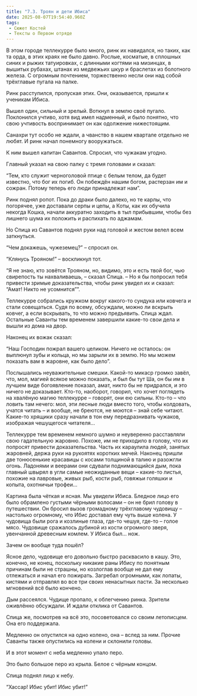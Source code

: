 ```yaml
---
title: "7.3. Троян и дети Ибиса"
date: 2025-08-07T19:54:40.960Z
tags:
 - Сюжет Костей
 - Тексты о Первом отряде
---
```


В этом городе теллекурре было много, ринк их навидался, но таких, как та
орда, в этих краях не было давно. Рослые, косматые, в сплошных синих и
рыжих татуировках, с длинными когтями на мизинцах, в вышитых рубахах,
штанах из медвежьих шкур и браслетах из болотного железа. С огромным
почтением, торжественно несли они над собой трёхглавые пугала на палке.

Ринк расступился, пропуская этих. Они, оказывается, пришли к ученикам
Ибиса.

Вышел один, сильный и зрелый. Воткнул в землю своё пугало. Поклонился
учтиво, хотя вид имел надменный, и было понятно, что свою учтивость
воспринимает он как одолжение нижестоящим.

Санахри тут особо не ждали, а чванство в нашем квартале отдельно не
любят. И ринк начал понемногу вооружаться.

К ним вышел капитан Савантов. Спросил, что чужакам угодно.

Главный указал на свою палку с тремя головами и сказал:

“Тем, кто служит черноголовой птице с белым телом, да будет известно,
что бог их погиб. Он побеждён нашим богом, растерзан им и сожран. Потому
теперь его люди принадлежат нам”.

Ринк поднял ропот. Пока до драки было далеко, но те карлы, что
погорячее, уже доставали серпы и цепы, а Коты, как их обучила некогда
Кошка, начали аккуратно заходить в тыл прибывшим, чтобы без лишнего шума
их положить и распихать по аджамам.

Но Спица из Савантов поднял руки над головой и жестом велел всем
заткнуться.

“Чем докажешь, чужеземец?” – спросил он.

“Клянусь Трояном!” – воскликнул тот.

“Я не знаю, кто зовётся Трояном, но, видимо, это и есть твой бог, чью
свирепость ты нахваливаешь, – сказал Спица. – Но я бы попросил тебя
привести зримые доказательства, чтобы ринк увидел их и сказал: “Амат!
Никто не усомнится””.

Теллекурре собрались кружком вокруг какого-то сундука или ковчега и
стали совещаться. Судя по всему, обсуждали, можно ли вскрыть ковчег, а
если вскрывать, то что можно предъявить. Спица ждал. Остальные Саванты
тем временем завершили какие-то свои дела и вышли из дома на двор.

Наконец их вожак сказал:

“Наш Господин пожрал вашего целиком. Ничего не осталось: он выплюнул
зубы и кольца, но мы зарыли их в землю. Но мы можем показать вам в
жаровне, как было дело”.

Послышались неуважительные смешки. Какой-то микаср громко завёл, что,
мол, магией всякое можно показать, и был бы тут Ша, он бы им в лучшем
виде богоявление показал, амат, никто бы не придрался, и это ничего не
доказывает. Кто-то, наоборот, говорил, что хочет поглядеть на хвалёную
магию теллекурре – говорят, они ею сильны. Кто-то – что ловить там
нечего: мол, эти лесные люди вместо того, чтобы колдовать, учатся читать
– и вообще, не бреются, не моются – знай себе читают. Какие-то хрящики
сразу начали в тон ему передразнивать чужаков, изображая чешущегося
читателя…

Теллекурре тем временем немного шумно и неуверенно расставляли свою
гадательную жаровню. Похоже, им не приходило в голову, что их попросят
привести доказательства. Часть их караулила людей, занятых жаровней,
держа руки на рукоятях коротких мечей. Наконец пришли две тонюсенькие
красавицы с косами толщиной в талию и разожгли огонь. Ладонями и веерами
они сдували поднимающийся дым, пока главный швырял в угли самые
неожиданные вещи – какие-то листья, похожие на лавровые, живых рыб,
кости рыб, говяжьи голяшки и копыта, охотничьи трофеи…

Картина была чёткая и ясная. Мы увидели Ибиса. Бледное лицо его было
обрамлено густыми чёрными волосами – он не брил голову в путешествии. Он
бросил вызов громадному трёхглавому чудовищу – настолько огромному, что
Ибис доставал ему чуть выше колена. У чудовища были рога и козлиные
глаза, где-то чешуя, где-то – голое мясо. Чудовище сражалось дубиной из
кости огромного зверя, увенчанной древесным комлем. У Ибиса был… нож.

Зачем он вообще туда пошёл?

Ясное дело, чудовище его довольно быстро расквасило в кашу. Это,
конечно, не конец, поскольку никакие раны Ибису по понятным причинам
были не страшны, но козлоглав вообще не дал ему отлежаться и начал его
пожирать. Загребал огромными, как лопаты, кистями и отправлял во все три
своих ненасытных пасти. За несколько мгновений всё было кончено.

Дым рассеялся. Чудище пропало, к облегчению ринка. Зрители оживлённо
обсуждали. И ждали отклика от Савантов.

Спица же, посмотрев на всё это, посоветовался со своим летописцем. Она
его поддержала.

Медленно он опустился на одно колено, она – вслед за ним. Прочие Саванты
также опустились на колени и склонили головы.

И в этот момент с неба медленно упало перо.

Это было большое перо из крыла. Белое с чёрным концом.

Спица поднял лицо к небу.

“Хассар! Ибис убит! Ибис убит!”
